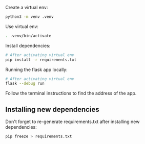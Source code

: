Create a virtual env:

```bash
python3 -m venv .venv
```

Use virtual env:

```bash
. .venv/bin/activate
```

Install dependencies:

```bash
# After activating virtual env
pip install -r requirements.txt
```

Running the flask app locally:

```bash
# After activating virtual env
flask --debug run
```

Follow the terminal instructions to find the address of the app.

## Installing new dependencies

Don't forget to re-generate requirements.txt after installing new dependencies:

```bash
pip freeze > requirements.txt
```
